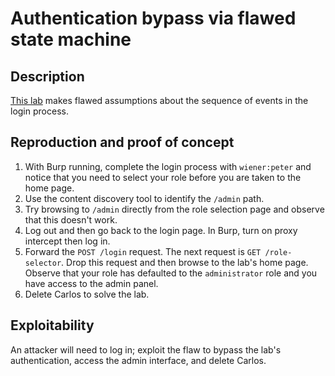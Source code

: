 # Authentication bypass via flawed state machine

## Description

[This lab](https://portswigger.net/web-security/logic-flaws/examples/lab-logic-flaws-authentication-bypass-via-flawed-state-machine) makes flawed assumptions about the sequence of events in the login process.

## Reproduction and proof of concept

1. With Burp running, complete the login process with `wiener:peter` and notice that you need to select your role before you are taken to the home page.
2. Use the content discovery tool to identify the `/admin` path.
3. Try browsing to `/admin` directly from the role selection page and observe that this doesn't work.
4. Log out and then go back to the login page. In Burp, turn on proxy intercept then log in.
5. Forward the `POST /login` request. The next request is `GET /role-selector`. Drop this request and then browse to the lab's home page. Observe that your role has defaulted to the `administrator` role and you have access to the admin panel.
6. Delete Carlos to solve the lab.

## Exploitability

An attacker will need to log in; exploit the flaw to bypass the lab's authentication, access the admin interface, and delete Carlos. 
